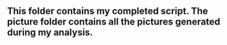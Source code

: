 ## This folder contains my completed script. The picture folder contains all the pictures generated during my analysis.
